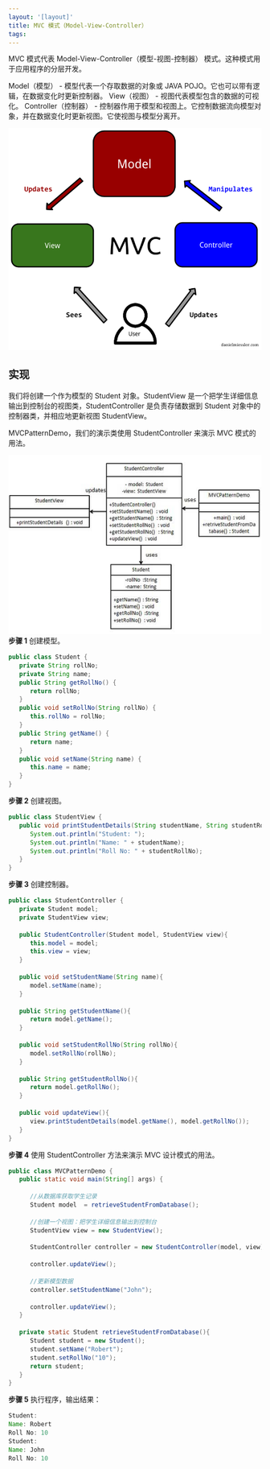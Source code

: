 ```yaml
---
layout: '[layout]'
title: MVC 模式（Model-View-Controller）
tags:
---
```



MVC 模式代表 Model-View-Controller（模型-视图-控制器） 模式。这种模式用于应用程序的分层开发。

Model（模型） - 模型代表一个存取数据的对象或 JAVA POJO。它也可以带有逻辑，在数据变化时更新控制器。
View（视图） - 视图代表模型包含的数据的可视化。
Controller（控制器） - 控制器作用于模型和视图上。它控制数据流向模型对象，并在数据变化时更新视图。它使视图与模型分离开。


![](resource/MVC.png)

## 实现

我们将创建一个作为模型的 Student 对象。StudentView 是一个把学生详细信息输出到控制台的视图类，StudentController 是负责存储数据到 Student 对象中的控制器类，并相应地更新视图 StudentView。

MVCPatternDemo，我们的演示类使用 StudentController 来演示 MVC 模式的用法。

![](resource/mvc_pattern_uml_diagram.jpg)
**步骤 1**
创建模型。
```java
public class Student {
   private String rollNo;
   private String name;
   public String getRollNo() {
      return rollNo;
   }
   public void setRollNo(String rollNo) {
      this.rollNo = rollNo;
   }
   public String getName() {
      return name;
   }
   public void setName(String name) {
      this.name = name;
   }
}
```
**步骤 2**
创建视图。
```java
public class StudentView {
   public void printStudentDetails(String studentName, String studentRollNo){
      System.out.println("Student: ");
      System.out.println("Name: " + studentName);
      System.out.println("Roll No: " + studentRollNo);
   }
}
```
**步骤 3**
创建控制器。
```java
public class StudentController {
   private Student model;
   private StudentView view;
 
   public StudentController(Student model, StudentView view){
      this.model = model;
      this.view = view;
   }
 
   public void setStudentName(String name){
      model.setName(name);    
   }
 
   public String getStudentName(){
      return model.getName();    
   }
 
   public void setStudentRollNo(String rollNo){
      model.setRollNo(rollNo);      
   }
 
   public String getStudentRollNo(){
      return model.getRollNo();     
   }
 
   public void updateView(){           
      view.printStudentDetails(model.getName(), model.getRollNo());
   }  
}
```
**步骤 4**
使用 StudentController 方法来演示 MVC 设计模式的用法。
```java
public class MVCPatternDemo {
   public static void main(String[] args) {
 
      //从数据库获取学生记录
      Student model  = retrieveStudentFromDatabase();
 
      //创建一个视图：把学生详细信息输出到控制台
      StudentView view = new StudentView();
 
      StudentController controller = new StudentController(model, view);
 
      controller.updateView();
 
      //更新模型数据
      controller.setStudentName("John");
 
      controller.updateView();
   }
 
   private static Student retrieveStudentFromDatabase(){
      Student student = new Student();
      student.setName("Robert");
      student.setRollNo("10");
      return student;
   }
}
```
**步骤 5**
执行程序，输出结果：
```java
Student: 
Name: Robert
Roll No: 10
Student: 
Name: John
Roll No: 10
```